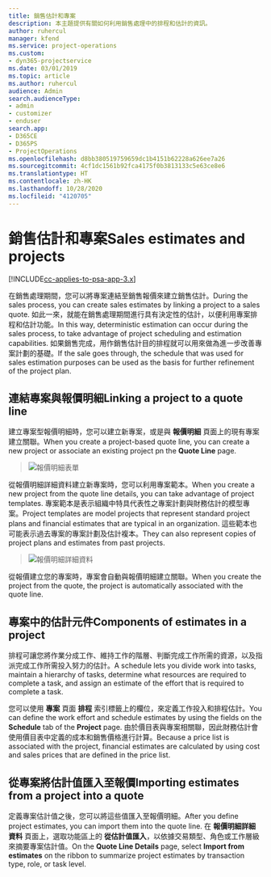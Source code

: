```yaml
---
title: 銷售估計和專案
description: 本主題提供有關如何利用銷售處理中的排程和估計的資訊。
author: ruhercul
manager: kfend
ms.service: project-operations
ms.custom:
- dyn365-projectservice
ms.date: 03/01/2019
ms.topic: article
ms.author: ruhercul
audience: Admin
search.audienceType:
- admin
- customizer
- enduser
search.app:
- D365CE
- D365PS
- ProjectOperations
ms.openlocfilehash: d8bb380519759659dc1b4151b62228a626ee7a26
ms.sourcegitcommit: 4cf1dc1561b92fca4175f0b3813133c5e63ce8e6
ms.translationtype: HT
ms.contentlocale: zh-HK
ms.lasthandoff: 10/28/2020
ms.locfileid: "4120705"
---
```

# <a name="sales-estimates-and-projects"></a><span data-ttu-id="db306-103">銷售估計和專案</span><span class="sxs-lookup"><span data-stu-id="db306-103">Sales estimates and projects</span></span>

[!INCLUDE[cc-applies-to-psa-app-3.x](../includes/cc-applies-to-psa-app-3x.md)]

<span data-ttu-id="db306-104">在銷售處理期間，您可以將專案連結至銷售報價來建立銷售估計。</span><span class="sxs-lookup"><span data-stu-id="db306-104">During the sales process, you can create sales estimates by linking a project to a sales quote.</span></span> <span data-ttu-id="db306-105">如此一來，就能在銷售處理期間進行具有決定性的估計，以便利用專案排程和估計功能。</span><span class="sxs-lookup"><span data-stu-id="db306-105">In this way, deterministic estimation can occur during the sales process, to take advantage of project scheduling and estimation capabilities.</span></span> <span data-ttu-id="db306-106">如果銷售完成，用作銷售估計目的排程就可以用來做為進一步改善專案計劃的基礎。</span><span class="sxs-lookup"><span data-stu-id="db306-106">If the sale goes through, the schedule that was used for sales estimation purposes can be used as the basis for further refinement of the project plan.</span></span>

## <a name="linking-a-project-to-a-quote-line"></a><span data-ttu-id="db306-107">連結專案與報價明細</span><span class="sxs-lookup"><span data-stu-id="db306-107">Linking a project to a quote line</span></span>

<span data-ttu-id="db306-108">建立專案型報價明細時，您可以建立新專案，或是與 **報價明細** 頁面上的現有專案建立關聯。</span><span class="sxs-lookup"><span data-stu-id="db306-108">When you create a project-based quote line, you can create a new project or associate an existing project pn the **Quote Line** page.</span></span> 

> ![報價明細表單](media/project-8.png)
 
<span data-ttu-id="db306-110">從報價明細詳細資料建立新專案時，您可以利用專案範本。</span><span class="sxs-lookup"><span data-stu-id="db306-110">When you create a new project from the quote line details, you can take advantage of project templates.</span></span> <span data-ttu-id="db306-111">專案範本是表示組織中特具代表性之專案計劃與財務估計的模型專案。</span><span class="sxs-lookup"><span data-stu-id="db306-111">Project templates are model projects that represent standard project plans and financial estimates that are typical in an organization.</span></span> <span data-ttu-id="db306-112">這些範本也可能表示過去專案的專案計劃及估計複本。</span><span class="sxs-lookup"><span data-stu-id="db306-112">They can also represent copies of project plans and estimates from past projects.</span></span>

> ![報價明細詳細資料](media/project-9.png)
  
<span data-ttu-id="db306-114">從報價建立您的專案時，專案會自動與報價明細建立關聯。</span><span class="sxs-lookup"><span data-stu-id="db306-114">When you create the project from the quote, the project is automatically associated with the quote line.</span></span>

## <a name="components-of-estimates-in-a-project"></a><span data-ttu-id="db306-115">專案中的估計元件</span><span class="sxs-lookup"><span data-stu-id="db306-115">Components of estimates in a project</span></span>

<span data-ttu-id="db306-116">排程可讓您將作業分成工作、維持工作的階層、判斷完成工作所需的資源，以及指派完成工作所需投入努力的估計。</span><span class="sxs-lookup"><span data-stu-id="db306-116">A schedule lets you divide work into tasks, maintain a hierarchy of tasks, determine what resources are required to complete a task, and assign an estimate of the effort that is required to complete a task.</span></span>

<span data-ttu-id="db306-117">您可以使用 **專案** 頁面 **排程** 索引標籤上的欄位，來定義工作投入和排程估計。</span><span class="sxs-lookup"><span data-stu-id="db306-117">You can define the work effort and schedule estimates by using the fields on the **Schedule** tab of the **Project** page.</span></span> <span data-ttu-id="db306-118">由於價目表與專案相關聯，因此財務估計會使用價目表中定義的成本和銷售價格進行計算。</span><span class="sxs-lookup"><span data-stu-id="db306-118">Because a price list is associated with the project, financial estimates are calculated by using cost and sales prices that are defined in the price list.</span></span>

## <a name="importing-estimates-from-a-project-into-a-quote"></a><span data-ttu-id="db306-119">從專案將估計值匯入至報價</span><span class="sxs-lookup"><span data-stu-id="db306-119">Importing estimates from a project into a quote</span></span>

<span data-ttu-id="db306-120">定義專案估計值之後，您可以將這些值匯入至報價明細。</span><span class="sxs-lookup"><span data-stu-id="db306-120">After you define project estimates, you can import them into the quote line.</span></span> <span data-ttu-id="db306-121">在 **報價明細詳細資料** 頁面上，選取功能區上的 **從估計值匯入**，以依據交易類型、角色或工作層級來摘要專案估計值。</span><span class="sxs-lookup"><span data-stu-id="db306-121">On the **Quote Line Details** page, select **Import from estimates** on the ribbon to summarize project estimates by transaction type, role, or task level.</span></span>
